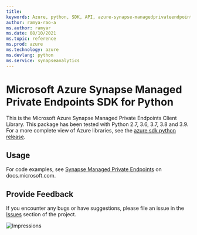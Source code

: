 ```yaml
---
title: 
keywords: Azure, python, SDK, API, azure-synapse-managedprivateendpoints, synapseanalytics
author: ramya-rao-a
ms.author: ramyar
ms.date: 08/10/2021
ms.topic: reference
ms.prod: azure
ms.technology: azure
ms.devlang: python
ms.service: synapseanalytics
---
```


# Microsoft Azure Synapse Managed Private Endpoints SDK for Python

This is the Microsoft Azure Synapse Managed Private Endpoints Client Library.
This package has been tested with Python 2.7, 3.6, 3.7, 3.8 and 3.9.
For a more complete view of Azure libraries, see the [azure sdk python release](https://aka.ms/azsdk/python/all).


## Usage




For code examples, see [Synapse Managed Private Endpoints](https://docs.microsoft.com/python/api/overview/azure/) on docs.microsoft.com.


## Provide Feedback

If you encounter any bugs or have suggestions, please file an issue in the
[Issues](https://github.com/Azure/azure-sdk-for-python/issues)
section of the project.


![Impressions](https://azure-sdk-impressions.azurewebsites.net/api/impressions/azure-sdk-for-python%2Fazure-synapse-managedprivateendpoints%2FREADME.png)

